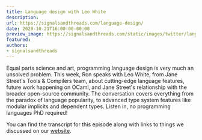 ```yaml
---
title: Language design with Leo White
description:
url: https://signalsandthreads.com/language-design/
date: 2020-10-21T16:00:00-00:00
preview_image: https://signalsandthreads.com/static/images/twitter/language_design.png
featured:
authors:
- signalsandthreads
---
```


<p>Equal parts science and art, programming language design is very much an unsolved problem. This week, Ron speaks with Leo White, from Jane Street's Tools &amp; Compilers team, about cutting-edge language features, future work happening on OCaml, and Jane Street's relationship with the broader open-source community. The conversation covers everything from the paradox of language popularity, to advanced type system features like modular implicits and dependent types. Listen in, no programming languages PhD required!</p><p>You can find the transcript for this episode along with links to things we discussed on our <a href="https://signalsandthreads.com/multicast-and-the-markets">website</a>.</p>

